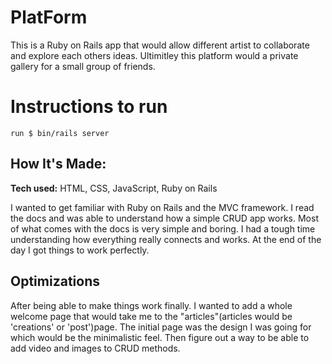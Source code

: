 # PlatForm
This is a Ruby on Rails app that would allow different artist to collaborate and explore each others ideas. Ultimitley this platform would a private gallery for a small group of friends.

# Instructions to run
  ```
  run $ bin/rails server
  ```

## How It's Made:

**Tech used:** HTML, CSS, JavaScript, Ruby on Rails

I wanted to get familiar with Ruby on Rails and the MVC framework. I read the docs and was able to understand how a simple CRUD app works. Most of what comes with the docs is very simple and boring. I had a tough time understanding how everything really connects and works. At the end of the day I got things to work perfectly.

## Optimizations

After being able to make things work finally. I wanted to add a whole welcome page that would take me to the "articles"(articles would be 'creations' or 'post')page. The initial page was the design I was going for which would be the minimalistic feel. Then figure out a way to be able to add video and images to CRUD methods.

